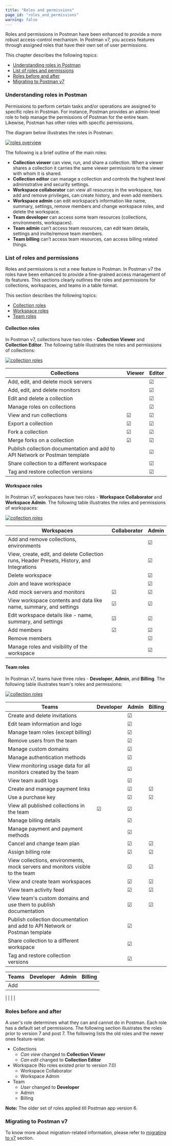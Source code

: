 ```yaml
---
title: "Roles and permissions"
page_id: "roles_and_permissions"
warning: false
---
```

Roles and permissions in Postman have been enhanced to provide a more robust access-control mechanism. In Postman v7, you access features through assigned roles that have their own set of user permissions. 

This chapter describes the following topics:

* [Understanding roles in Postman](#understanding-roles-in-postman)
* [List of roles and permissions](#list-of-roles-and-permissions)
* [Roles before and after](#roles-before-and-after)
* [Migrating to Postman v7](#migrating-to-postman-v7)


### Understanding roles in Postman

Permissions to perform certain tasks and/or operations are assigned to 
specific roles in Postman. For instance, Postman provides an admin-level role to help manage the permissions of Postman for the entire team. Likewise, Postman has other roles with specific permissions.  

The diagram below illustrates the roles in Postman: 

[![roles overview](https://s3.amazonaws.com/postman-static-getpostman-com/postman-docs/RBAC2.png)](https://s3.amazonaws.com/postman-static-getpostman-com/postman-docs/RBAC2.png)

The following is a brief outline of the main roles:

* **Collection viewer** can view, run, and share a collection. When a viewer shares a collection it carries the same viewer permissions to the viewer with whom it is shared. 
* **Collection editor** can manage a collection and controls the highest level administrative and security settings.
* **Workspace collaborator** can view all resources in the workspace, has add and remove privileges, can create history, and even add members.
* **Workspace admin** can edit workspace’s information like name, summary, settings, remove members and change workspace roles, and delete the workspace.
* **Team developer** can access some team resources (collections, environments, workspaces).
* **Team admin** can’t access team resources, can edit team details, settings and invite/remove team members.
* **Team billing** can’t access team resources, can access billing related things.


### List of roles and permissions 

Roles and permissions is not a new feature in Postman. In Postman v7 the roles have been enhanced to provide a fine-grained access management of its features. This sections clearly outlines the roles and permissions for collections, workspaces, and teams in a table format.

This section describes the following topics:

* [Collection roles](#collection-roles)
* [Workspace roles](#workspace-roles)
* [Team roles](#team-roles)

#### Collection roles

In Postman v7, collections have two roles - **Collection Viewer** and **Collection Editor**. The following table illustrates the roles and permissions of collections:  

[![collection roles](https://s3.amazonaws.com/postman-static-getpostman-com/postman-docs/RBAC_CollectionsTable1.png)](https://s3.amazonaws.com/postman-static-getpostman-com/postman-docs/RBAC_CollectionsTable1.png)

| Collections |   Viewer   | Editor |
| ---   |   ---     | ---   |
| Add, edit, and delete mock servers  |         | &#9745;   |
| Add, edit, and delete monitors |       | &#9745;    |
| Edit and delete a collection |       | &#9745;    |
| Manage roles on collections  |     | &#9745;  |
| View and run collections  |   &#9745;    | &#9745;  |
| Export a collection  |   &#9745;   | &#9745;   |
| Fork a collection |   &#9745;   | &#9745;   |
| Merge forks on a collection  |  &#9745;   | &#9745;   |
| Publish collection documentation and add to API Network or Postman template  |      | &#9745;  |
| Share collection to a different workspace  |    | &#9745;   |
| Tag and restore collection versions   |    | &#9745;   |




#### Workspace roles

In Postman v7, workspaces have two roles - **Workspace Collaborator** and **Workspace Admin**. The following table illustrates the roles and permissions of workspaces:  

[![collection roles](https://s3.amazonaws.com/postman-static-getpostman-com/postman-docs/RBAC_WorkspacesTable1.png)](https://s3.amazonaws.com/postman-static-getpostman-com/postman-docs/RBAC_WorkspacesTable1.png)

| Workspaces |   Collaborator   | Admin |
| ---   |   ---     | ---   |
| Add and remove collections, environments |         | &#9745;   |
| View, create, edit, and delete Collection runs, Header Presets, History, and Integrations |       | &#9745;    |
| Delete workspace|       | &#9745;    |
| Join and leave workspace |     | &#9745;  |
| Add mock servers and monitors  |   &#9745;    | &#9745;  |
| View workspace contents and data like name, summary, and settings |   &#9745;   | &#9745;   |
| Edit workspace details like - name, summary, and settings |   &#9745;   | &#9745;   |
| Add members |  &#9745;   | &#9745;   |
| Remove members  |      | &#9745;  |
| Manage roles and visibility of the workspace |    | &#9745;   |


#### Team roles

In Postman v7, teams have three roles - **Developer**, **Admin**, and **Billing**. The following table illustrates team's roles and permissions:  

[![collection roles](https://s3.amazonaws.com/postman-static-getpostman-com/postman-docs/RBAC_TeamsTable1.png)](https://s3.amazonaws.com/postman-static-getpostman-com/postman-docs/RBAC_TeamsTable1.png)

| Teams | Developer | Admin | Billing |
| ---   |   ---     | ---   | ------- |
| Create and delete invitations  |         | &#9745;   |
| Edit team information and logo |       | &#9745;    |
| Manage team roles (except billing)|       | &#9745;    |
| Remove users from the team |     | &#9745;  |
| Manage custom domains  |      | &#9745;  |
| Manage authentication methods |      | &#9745;   |
| View monitoring usage data for all monitors created by the team|      | &#9745;   |
| View team audit logs  |    | &#9745;   | 
| Create and manage payment links  |    | &#9745;   | &#9745; 
| Use a purchase key  |    | &#9745;   | &#9745; 
| View all published collections in the team  | &#9745;    | &#9745;   |
| Manage billing details  |    | &#9745;   |
| Manage payment and payment methods |    | &#9745;   |
| Cancel and change team plan  |    | &#9745;   | &#9745; 
| Assign billing role  |    | &#9745;   | &#9745; 
| View collections, environments, mock servers and monitors visible to the team  |    | &#9745;   | &#9745; 
| View and create team workspaces |    | &#9745;   | &#9745; 
| View team activity feed  |    | &#9745;   | &#9745; 
| View team's custom domains and use them to publish documentation  |    | &#9745;   | &#9745; 
| Publish collection documentation and add to API Network or Postman template  |      | &#9745;  |
| Share collection to a different workspace  |    | &#9745;   |
| Tag and restore collection versions   |    | &#9745;   |



| Teams | Developer | Admin | Billing
| ---   |   ---     | ---   | --- | 
| Add
|
|
|
|

### Roles before and after

A user's role determines what they can and cannot do in Postman. Each role has a default set of permissions. The following section illustrates the roles prior to version 7 and post 7. The following lists the old roles and the newer ones feature-wise:

* Collections
  - *Can view* changed to **Collection Viewer**
  - *Can edit* changed to **Collection Editor**
* Workspace (No roles existed prior to version 7.0)
  - Workspace Collaborator
  - Workspace Admin
* Team
  - *User* changed to **Developer**
  - Admin 
  - Billing

**Note:** The older set of roles applied till Postman app version 6. 

### Migrating to Postman v7

To know more about migration-related information, please refer to [migrating to v7](/docs/postman_pro/managing_postman_pro/migrating_to_v7) section.
